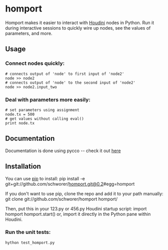 # homport

Homport makes it easier to interact with [Houdini](http://sidefx.com) nodes in Python. Run it during interactive sessions to quickly wire up nodes, see the values of parameters, and more.

## Usage
### Connect nodes quickly:
    # connects output of 'node' to first input of 'node2'
    node >> node2
    # connects output of 'node' to the second input of 'node2'
    node >> node2.input_two

### Deal with parameters more easily:
    # set parameters using assignment
    node.tx = 500
    # get values without calling eval()
    print node.tx

## Documentation
Documentation is done using pycco -- check it out [here](http://schworer.github.com/homport/docs/homport.html)

## Installation
You can use [pip](http://pypi.python.org/pypi/pip) to install:
    pip install -e git+git://github.com/schworer/homport.git@0.2#egg=homport

If you don't want to use pip, clone the repo and add it to your path
manually:
    git clone git://github.com/schworer/homport homport/

Then, put this in your 123.py or 456.py Houdini startup script:
    import homport
    homport.start()
or, import it directly in the Python pane within Houdini.

### Run the unit tests:
    hython test_homport.py


